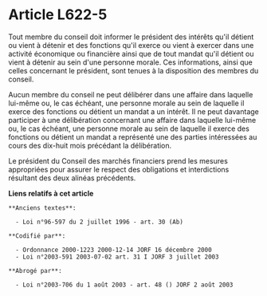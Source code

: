 # Article L622-5

Tout membre du conseil doit informer le président des intérêts qu'il détient ou vient à détenir et des fonctions qu'il exerce
ou vient à exercer dans une activité économique ou financière ainsi que de tout mandat qu'il détient ou vient à détenir au
sein d'une personne morale. Ces informations, ainsi que celles concernant le président, sont tenues à la disposition des
membres du conseil.

Aucun membre du conseil ne peut délibérer dans une affaire dans laquelle lui-même ou, le cas échéant, une personne morale au
sein de laquelle il exerce des fonctions ou détient un mandat a un intérêt. Il ne peut davantage participer à une
délibération concernant une affaire dans laquelle lui-même ou, le cas échéant, une personne morale au sein de laquelle il
exerce des fonctions ou détient un mandat a représenté une des parties intéressées au cours des dix-huit mois précédant la
délibération.

Le président du Conseil des marchés financiers prend les mesures appropriées pour assurer le respect des obligations et
interdictions résultant des deux alinéas précédents.

**Liens relatifs à cet article**

	**Anciens textes**:

	  - Loi n°96-597 du 2 juillet 1996 - art. 30 (Ab)

	**Codifié par**:

	  - Ordonnance 2000-1223 2000-12-14 JORF 16 décembre 2000
	  - Loi n°2003-591 2003-07-02 art. 31 I JORF 3 juillet 2003

	**Abrogé par**:

	  - Loi n°2003-706 du 1 août 2003 - art. 48 () JORF 2 août 2003
